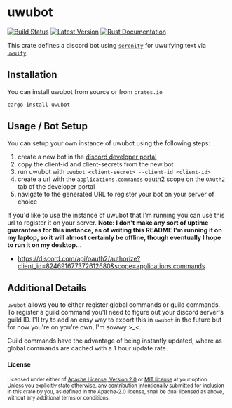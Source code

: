 uwubot
======

[![Build Status][actions-badge]][actions-url]
[![Latest Version](https://img.shields.io/crates/v/uwubot.svg)](https://crates.io/crates/uwubot)
[![Rust Documentation](https://img.shields.io/badge/api-rustdoc-blue.svg)](https://docs.rs/uwubot)

[actions-badge]: https://github.com/yaahc/uwubot/workflows/Continuous%20integration/badge.svg
[actions-url]: https://github.com/yaahc/uwubot/actions?query=workflow%3A%22Continuous+integration%22

This crate defines a discord bot using [`serenity`] for uwuifying text via [`uwuify`].

## Installation

You can install uwubot from source or from `crates.io`

```
cargo install uwubot
```

## Usage / Bot Setup

You can setup your own instance of uwubot using the following steps:

1. create a new bot in the [discord developer portal]
1. copy the client-id and client-secrets from the new bot
1. run uwubot with `uwubot <client-secret> --client-id <client-id>`
1. create a url with the `applications.commands` oauth2 scope on the `OAuth2` tab of the developer portal
1. navigate to the generated URL to register your bot on your server of choice

If you'd like to use the instance of uwubot that I'm running you can use this url to register it on your server. **Note: I don't make any sort of uptime guarantees for this instance, as of writing this README I'm running it on my laptop, so it will almost certainly be offline, though eventually I hope to run it on my desktop...**

- https://discord.com/api/oauth2/authorize?client_id=824691677372612680&scope=applications.commands

## Additional Details

`uwubot` allows you to either register global commands or guild commands. To register a guild command you'll need to figure out your discord server's guild ID. I'll try to add an easy way to export this in `uwubot` in the future but for now you're on you're own, I'm sowwy >_<.

Guild commands have the advantage of being instantly updated, where as global commands are cached with a 1 hour update rate.

[`uwuify`]: https://docs.rs/uwuify
[`serenity`]: https://docs.rs/serenity
[discord developer portal]: https://discord.com/developers/applications

#### License

<sup>
Licensed under either of <a href="LICENSE-APACHE">Apache License, Version
2.0</a> or <a href="LICENSE-MIT">MIT license</a> at your option.
</sup>

<br>

<sub>
Unless you explicitly state otherwise, any contribution intentionally submitted
for inclusion in this crate by you, as defined in the Apache-2.0 license, shall
be dual licensed as above, without any additional terms or conditions.
</sub>
